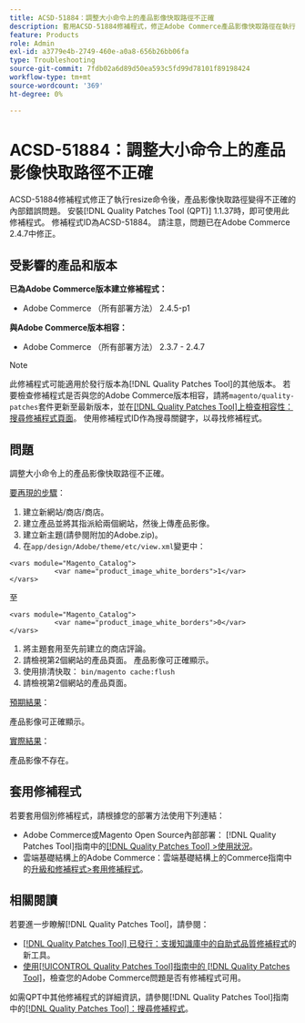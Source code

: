```yaml
---
title: ACSD-51884：調整大小命令上的產品影像快取路徑不正確
description: 套用ACSD-51884修補程式，修正Adobe Commerce產品影像快取路徑在執行resize命令後會變得不正確的問題。
feature: Products
role: Admin
exl-id: a3779e4b-2749-460e-a0a8-656b26bb06fa
type: Troubleshooting
source-git-commit: 7fdb02a6d89d50ea593c5fd99d78101f89198424
workflow-type: tm+mt
source-wordcount: '369'
ht-degree: 0%

---
```


# ACSD-51884：調整大小命令上的產品影像快取路徑不正確

ACSD-51884修補程式修正了執行resize命令後，產品影像快取路徑變得不正確的內部錯誤問題。 安裝[!DNL Quality Patches Tool (QPT)] 1.1.37時，即可使用此修補程式。 修補程式ID為ACSD-51884。 請注意，問題已在Adobe Commerce 2.4.7中修正。

## 受影響的產品和版本

**已為Adobe Commerce版本建立修補程式：**

* Adobe Commerce （所有部署方法） 2.4.5-p1

**與Adobe Commerce版本相容：**

* Adobe Commerce （所有部署方法） 2.3.7 - 2.4.7

>[!NOTE]
>
>此修補程式可能適用於發行版本為[!DNL Quality Patches Tool]的其他版本。 若要檢查修補程式是否與您的Adobe Commerce版本相容，請將`magento/quality-patches`套件更新至最新版本，並在[[!DNL Quality Patches Tool]上檢查相容性：搜尋修補程式頁面](https://experienceleague.adobe.com/tools/commerce-quality-patches/index.html?lang=zh-Hant)。 使用修補程式ID作為搜尋關鍵字，以尋找修補程式。

## 問題

調整大小命令上的產品影像快取路徑不正確。

<u>要再現的步驟</u>：

1. 建立新網站/商店/商店。
1. 建立產品並將其指派給兩個網站，然後上傳產品影像。
1. 建立新主題(請參閱附加的Adobe.zip)。
1. 在`app/design/Adobe/theme/etc/view.xml`變更中：

```
<vars module="Magento_Catalog">
           <var name="product_image_white_borders">1</var>
</vars>
```

至

```
<vars module="Magento_Catalog">
           <var name="product_image_white_borders">0</var>
</vars>
```

1. 將主題套用至先前建立的商店評論。
1. 請檢視第2個網站的產品頁面。 產品影像可正確顯示。
1. 使用排清快取：
   `bin/magento cache:flush`
1. 請檢視第2個網站的產品頁面。

<u>預期結果</u>：

產品影像可正確顯示。

<u>實際結果</u>：

產品影像不存在。

## 套用修補程式

若要套用個別修補程式，請根據您的部署方法使用下列連結：

* Adobe Commerce或Magento Open Source內部部署： [!DNL Quality Patches Tool]指南中的[[!DNL Quality Patches Tool] >使用狀況](/help/tools/quality-patches-tool/usage.md)。
* 雲端基礎結構上的Adobe Commerce：雲端基礎結構上的Commerce指南中的[升級和修補程式>套用修補程式](https://experienceleague.adobe.com/docs/commerce-cloud-service/user-guide/develop/upgrade/apply-patches.html?lang=zh-Hant)。

## 相關閱讀

若要進一步瞭解[!DNL Quality Patches Tool]，請參閱：

* [[!DNL Quality Patches Tool] 已發行：支援知識庫中的自助式品質修補程式](https://experienceleague.adobe.com/zh-hant/docs/commerce-operations/tools/quality-patches-tool/quality-patches-tool-to-self-serve-quality-patches)的新工具。
* [使用[!UICONTROL Quality Patches Tool]指南中的 [!DNL Quality Patches Tool]](/help/tools/quality-patches-tool/patches-available-in-qpt/check-patch-for-magento-issue-with-magento-quality-patches.md)，檢查您的Adobe Commerce問題是否有修補程式可用。


如需QPT中其他修補程式的詳細資訊，請參閱[!DNL Quality Patches Tool]指南中的[[!DNL Quality Patches Tool]：搜尋修補程式](https://experienceleague.adobe.com/tools/commerce-quality-patches/index.html?lang=zh-Hant)。
